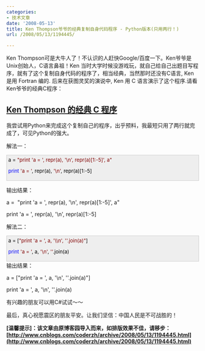 ```yaml
---
categories:
- 技术文章
date: '2008-05-13'
title: Ken Thompson爷爷的经典复制自身代码程序 - Python版本(只用两行！)
url: /2008/05/13/1194445/

---
```



Ken Thompson可是大牛人了！不认识的人赶快Google/百度一下。Ken爷爷是Unix创始人，C语言鼻祖！Ken
当时大学时候没游戏玩，就自己给自己出题目写程序，就有了这个复制自身代码的程序了，相当经典，当然那时还没有C语言, Ken 是用 Fortran
编的. 后来在获图灵奖的演说中, Ken 用 C 语言演示了这个程序.请看Ken爷爷的经典C程序：

## [Ken Thompson 的经典 C 程序](http://www.cnblogs.com/coderzh/archive/2008/05/13/1194426.html)

我尝试用Python来完成这个复制自己的程序，出乎预料，我最短只用了两行就完成了，可见Python的强大。

解法一：

<div style="border: 1px solid #cccccc; padding: 4px 5px 4px 4px; background-color: #eeeeee; font-size: 13px; width: 98%;"><span style="color: #000000;">a&nbsp;</span><span style="color: #000000;">=</span><span style="color: #000000;">&nbsp;</span><span style="color: #800000;">"</span><span style="color: #800000;">print&nbsp;'a&nbsp;=&nbsp;',&nbsp;repr(a),&nbsp;'\n',&nbsp;repr(a)[1:-5]',&nbsp;a</span><span style="color: #800000;">"</span><span style="color: #000000;">

</span><span style="color: #0000ff;">print</span><span style="color: #000000;">&nbsp;</span><span style="color: #800000;">'</span><span style="color: #800000;">a&nbsp;=&nbsp;</span><span style="color: #800000;">'</span><span style="color: #000000;">,&nbsp;repr(a),&nbsp;</span><span style="color: #800000;">'</span><span style="color: #800000;">\n</span><span style="color: #800000;">'</span><span style="color: #000000;">,&nbsp;repr(a)[</span><span style="color: #000000;">1</span><span style="color: #000000;">:</span><span style="color: #000000;">-</span><span style="color: #000000;">5</span><span style="color: #000000;">]</span></div>

输出结果：

a =&nbsp; "print 'a = ', repr(a), '\n', repr(a)[1:-5]', a" 

print 'a = ', repr(a), '\n', repr(a)[1:-5]

解法二：

<div style="border: 1px solid #cccccc; padding: 4px 5px 4px 4px; background-color: #eeeeee; font-size: 13px; width: 98%;"><span style="color: #000000;">a&nbsp;</span><span style="color: #000000;">=</span><span style="color: #000000;">&nbsp;[</span><span style="color: #800000;">"</span><span style="color: #800000;">print&nbsp;'a&nbsp;=&nbsp;',&nbsp;a,&nbsp;'\\n',&nbsp;''.join(a)</span><span style="color: #800000;">"</span><span style="color: #000000;">]

</span><span style="color: #0000ff;">print</span><span style="color: #000000;">&nbsp;</span><span style="color: #800000;">'</span><span style="color: #800000;">a&nbsp;=&nbsp;</span><span style="color: #800000;">'</span><span style="color: #000000;">,&nbsp;a,&nbsp;</span><span style="color: #800000;">'</span><span style="color: #800000;">\n</span><span style="color: #800000;">'</span><span style="color: #000000;">,&nbsp;</span><span style="color: #800000;">''</span><span style="color: #000000;">.join(a)</span></div>
输出结果：

a = ["print 'a = ', a, '\\n', ''.join(a)"]

print 'a = ', a, '\n', ''.join(a)

有兴趣的朋友可以用C#试试～～

最后，真心祝愿震区的朋友平安。让我们坚信：中国人民是不可战胜的！

**[温馨提示]：该文章由原博客园导入而来，如排版效果不佳，请移步：[http://www.cnblogs.com/coderzh/archive/2008/05/13/1194445.html](http://www.cnblogs.com/coderzh/archive/2008/05/13/1194445.html)**
